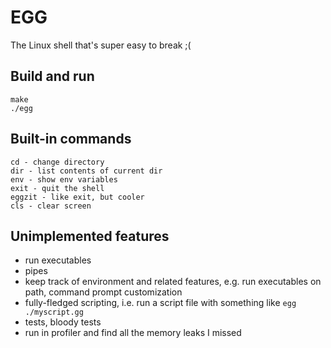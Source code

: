# EGG

The Linux shell that's super easy to break ;(

## Build and run

```
make
./egg
```

## Built-in commands

```
cd - change directory
dir - list contents of current dir
env - show env variables
exit - quit the shell
eggzit - like exit, but cooler
cls - clear screen
```
## Unimplemented features

- run executables
- pipes
- keep track of environment and related features, e.g. run executables on path, command prompt customization
- fully-fledged scripting, i.e. run a script file with something like `egg ./myscript.gg`
- tests, bloody tests
- run in profiler and find all the memory leaks I missed
